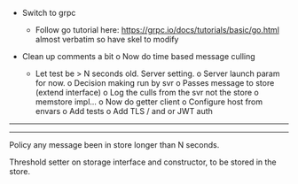 *  Switch to grpc
    *  Follow go tutorial here: https://grpc.io/docs/tutorials/basic/go.html
        almost verbatim so have skel to modify

*  Clean up comments a bit
o  Now do time based message culling
    *  Let test be > N seconds old. Server setting. 
    o  Server launch param for now.
    o  Decision making run by svr
    o  Passes message to store (extend interface)
    o  Log the culls from the svr not the store
    o  memstore impl...
o  Now do getter client
o  Configure host from envars
o  Add tests
o  Add TLS / and or JWT auth

----------------------------------------------------------------
----------------------------------------------------------------
Policy any message been in store longer than N seconds.

Threshold setter on storage interface and constructor, to be stored in the 
store.

